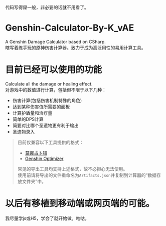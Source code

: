 代码写得屎一般，非必要的话就不用看了。
# Genshin-Calculator-By-K_vAE
A Genshin Damage Calculator based on CSharp.  
瞎写着练手玩的原神伤害计算器。致力于成为高泛用性的易用计算工具。

# 目前已经可以使用的功能
Calculate all the damage or healing effect.  
对游戏中的数值进行计算，包括但不限于以下几种：
* 伤害计算(包括伤害机制特殊的角色)  
* 达到某种伤害值所需要的面板
* 计算护盾量和治疗量
* 简单的DPS计算
* 简要对比哪个圣遗物更有利于输出
* 圣遗物录入
 > 目前仅兼容以下工具提供的格式：
 > * [莫娜占卜铺](https://github.com/wormtql/genshin_artifact)  
 > * [Genshin Optimizer](https://frzyc.github.io/genshin-optimizer/)  
 >   
 >  常见的导出工具均支持上述格式，故不必担心无法使用。  
 >  使用前请将导出的文件重命名为`Artifacts.json`并复制到计算器的“数据存放文件夹”中。  

# 以后有移植到移动端或网页端的可能。
我尽量学js或H5，学会了就开始做。咕咕。
